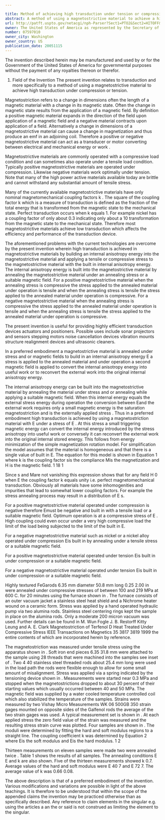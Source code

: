 ```yaml
---

title: Method of achieving high transduction under tension or compression
abstract: A method of using a magnetostrictive material to achieve a high magnetomechanical coupling factor comprising building an internal anisotropy energy into the magnetostrictive material and applying a tensile or compressive stress to the magnetostrictive material with the built-in internal anisotropy energy. The internal anisotropy energy is built into the magnetostrictive material by annealing the magnetostrictive material under an annealing stress or a suitable magnetic field. For a positive magnetostrictive material, when the annealing stress is compressive, the stress applied to the annealed material under operation is tensile, and when the annealing stress is the tensile, the stress applied to the annealed material under operation is compressive. For a negative magnetostrictive material, when the annealing stress is compressive, the stress applied to the annealed material under operation is tensile, and when the annealing stress is tensile, the stress applied to the annealed material under operation is compressive.
url: http://patft.uspto.gov/netacgi/nph-Parser?Sect1=PTO2&Sect2=HITOFF&p=1&u=%2Fnetahtml%2FPTO%2Fsearch-adv.htm&r=1&f=G&l=50&d=PALL&S1=07597010&OS=07597010&RS=07597010
owner: The United States of America as represented by the Secretary of the Navy
number: 07597010
owner_city: Washington
owner_country: US
publication_date: 20051115
---
```

The invention described herein may be manufactured and used by or for the Government of the United States of America for governmental purposes without the payment of any royalties thereon or therefor.

1. Field of the Invention The present invention relates to transduction and more specifically to a method of using a magnetostrictive material to achieve high transduction under compression or tension.

Magnetostriction refers to a change in dimensions often the length of a magnetic material with a change in its magnetic state. Often the change in magnetic state results from the application of a magnetic field. By definition a positive magnetic material expands in the direction of the field upon application of a magnetic field and a negative material contracts upon application of a field. Alternatively a change in dimensions of a magnetostrictive material can cause a change in magnetization and thus produce an emf in an adjoining coil. Therefore a positive or negative magnetostrictive material can act as a transducer or motor converting between electrical and mechanical energy or work .

Magnetostrictive materials are commonly operated with a compressive load condition and can sometimes also operate under a tensile load condition. Typically positive magnetostrictive materials are operated under compression. Likewise negative materials work optimally under tension. Note that many of the high power active materials available today are brittle and cannot withstand any substantial amount of tensile stress.

Many of the currently available magnetostrictive materials have only nominal magnetomechanical coupling factors k . The square of the coupling factor k which is a measure of transduction is defined as the fraction of the total energy that is transformed from the magnetic state to the mechanical state. Perfect transduction occurs when k equals 1. For example nickel has a coupling factor of only about 0.3 indicating only about a 10 transformation from the magnetic state to the mechanical state. Therefore most magnetostrictive materials achieve low transduction which affects the efficiency and performance of the transduction device.

The aforementioned problems with the current technologies are overcome by the present invention wherein high transduction is achieved in magnetostrictive materials by building an internal anisotropy energy into the magnetostrictive material and applying a tensile or compressive stress to the magnetostrictive material with the built in internal anisotropy energy. The internal anisotropy energy is built into the magnetostrictive material by annealing the magnetostrictive material under an annealing stress or a suitable magnetic field. For a positive magnetostrictive material when the annealing stress is compressive the stress applied to the annealed material under operation is tensile and when the annealing stress is tensile the stress applied to the annealed material under operation is compressive. For a negative magnetostrictive material when the annealing stress is compressive the stress applied to the annealed material under operation is tensile and when the annealing stress is tensile the stress applied to the annealed material under operation is compressive.

The present invention is useful for providing highly efficient transduction devices actuators and positioners. Possible uses include sonar projectors and sensors stepping motors noise cancellation devices vibration mounts structure realignment devices and ultrasonic cleaners.

In a preferred embodiment a magnetostrictive material is annealed under stress and or magnetic fields to build in an internal anisotropy energy E a stress is applied to the annealed material and under operation a second magnetic field is applied to convert the internal anisotropy energy into useful work or to reconvert the external work into the original internal anisotropy energy.

The internal anisotropy energy can be built into the magnetostrictive material by annealing the material under stress and or annealing while applying a suitable magnetic field. When this internal energy equals the external stress energy during operation the conversion between Eand the external work requires only a small magnetic energy is the saturation magnetostriction and is the externally applied stress . Thus in a preferred embodiment high transduction is achieved by using a magnetostriction material with E under a stress of E . At this stress a small triggering magnetic energy can convert the internal energy introduced by the stress anisotropy into useful work or conversely it can reconvert the external work into the original internal stored energy. This follows from energy minimization of the simple magnetization rotation model. For simplification the model assumes that the material is homogeneous and that there is a single value of built in E. The equation for this model is shown in Equation 1 where k is the coupling factor sis the compliance Mis the magnetization and H is the magnetic field. 1 18 1 

Since s and Mare not vanishing this expression shows that for any field H 0 when E the coupling factor k equals unity i.e. perfect magnetomechanical transduction. Obviously all materials have some inhomogenities and impurities that lead to somewhat lower coupling factors. For example the stress annealing process may result in a distribution of E s.

For a positive magnetostrictive material operated under compression is negative therefore Emust be negative and built in with a tensile load or a suitable magnetic field. Optimum operation is at a compressive stress of E . High coupling could even occur under a very high compressive load the limit of the load being subjected to the limit of the built in E.

For a negative magnetostrictive material such as nickel or a nickel alloy operated under compression Eis built in by annealing under a tensile stress or a suitable magnetic field.

For a positive magnetostrictive material operated under tension Eis built in under compression or a suitable magnetic field.

For a negative magnetostrictive material operated under tension Eis built in under compression or a suitable magnetic field.

Highly textured FeGarods 6.35 mm diameter 50.8 mm long 0.25 2.00 in were annealed under compressive stresses of between 100 and 219 MPa at 600 C. for 20 minutes using the furnace shown in . The furnace consists of an outer vacuum jacket a stainless steel heat shield and a Nichrome heater wound on a ceramic form. Stress was applied by a hand operated hydraulic pump via two alumina rods. Stainless steel centering rings kept the sample in place on the alumina rods. Only a moderate 200 micron vacuum was used. Further details can be found in M. Wun Fogle J. B. Restorff Kitty Leung and A. E. Clark Magnetostriction of Terfenol D Heat Treated Under Compressive Stress IEEE Transactions on Magnetics 35 3817 3819 1999 the entire contents of which are incorporated herein by reference.

The magnetostriction was measured under tensile stress using the apparatus shown in . Soft iron end pieces 6.35 31.8 mm were attached to the sample using 28 threads that were machined into the samples see inset of . Two 4 40 stainless steel threaded rods about 25.4 mm long were used in the load path the rods were flexible enough to allow for some small amount of misalignment. Stress was applied via a spring indicated by the tensioning device shown in . Measurements were started near 0.3 MPa and stopped when the magnetostrictions dropped to about 30 percent of their starting values which usually occurred between 40 and 50 MPa. The magnetic field was supplied by a water cooled temperature controlled coil which also stabilized the temperature of the samples. Strains were measured by two Vishay Micro Measurements WK 06 500GB 350 strain gages mounted on opposite sides of the Galfenol rods the average of the two strain gages was used. A typical measurement set is shown in . At each applied stress the zero field value of the strain was measured and the resulting stress strain curve was plotted. Four samples are shown in . The moduli were determined by fitting the hard and soft modulus regions to a straight line. The coupling coefficient k was determined by Equation 2 where Eis the soft modulus and Eis the hard modulus. 1 2 

Thirteen measurements on eleven samples were made two were annealed twice . Table 1 shows the results of all samples. The annealing conditions E E and k are also shown. Five of the thirteen measurements showed k 0.7. Average values of the hard and soft modulus were E 40 7 and E 72 7. The average value of k was 0.66 0.08.

The above description is that of a preferred embodiment of the invention. Various modifications and variations are possible in light of the above teachings. It is therefore to be understood that within the scope of the appended claims the invention may be practiced otherwise than as specifically described. Any reference to claim elements in the singular e.g. using the articles a an the or said is not construed as limiting the element to the singular.


